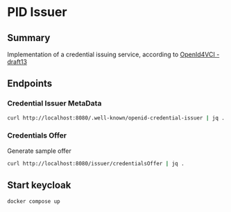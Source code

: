 # PID Issuer

## Summary

Implementation of a credential issuing service, according to
[OpenId4VCI - draft13](https://openid.github.io/OpenID4VCI/openid-4-verifiable-credential-issuance-wg-draft.html)

## Endpoints

### Credential Issuer MetaData

```bash
curl http://localhost:8080/.well-known/openid-credential-issuer | jq .
```

### Credentials Offer

Generate sample offer

```bash
curl http://localhost:8080/issuer/credentialsOffer | jq .
```

## Start keycloak

```bash
docker compose up
```

